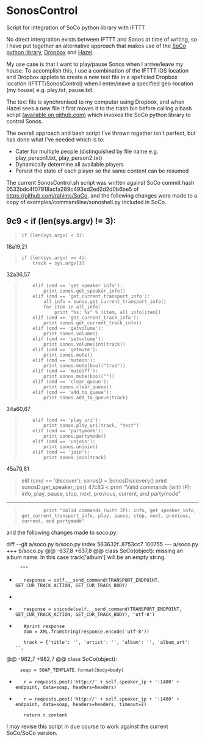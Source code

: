 # SonosControl
Script for integration of SoCo python library with IFTTT

No direct intergration exists between IFTTT and Sonos at time of writing, so I have put together an alternative approach that makes use of the <a href="https://github.com/SoCo/SoCo">SoCo python library</a>, <a href="www.dropbox.com">Dropbox</a> and <a href="https://www.noodlesoft.com">Hazel</a>.

My use case is that I want to play/pause Sonos when I arrive/leave my house. To accomplish this, I use a combination of the IFTTT iOS location and Dropbox applets to create a new text file in a speficied Dropbox location (IFTTT/SonosControl) when I enter/leave a specified geo-location (my house) e.g. play.txt, pause.txt.

The text file is synchronised to my computer using Dropbox, and when Hazel sees a new file it first moves it to the trash bin before calling a bash script <a href="https://github.com/misterlab/SonosControl">(available on github.com)</a> which invokes the SoCo python library to control Sonos.

The overall approach and bash script I've thrown together isn't perfect, but has done what I've needed which is to:

<ul>

<li>Cater for multiple people (distinguished by file name e.g. play_person1.txt, play_person2.txt)</li>

<li>Dynamically determine all available players</li>

<li>Persist the state of each player so the same content can be resumed</li>

</ul>


The current SonosControl.sh script was written against SoCo commit hash 0532bdc4f07918acfa289c493ed2ed2d2d0b6be5 of https://github.com/rahims/SoCo, and the following changes were made to a copy of examples/commandline/sonoshell.py included in SoCo. 

9c9
<     if (len(sys.argv) != 3):
---
>     if (len(sys.argv) < 3):
18a19,21
>     if (len(sys.argv) == 4):
>         track = sys.argv[3]
>
32a36,57
>         elif (cmd == 'get_speaker_info'):
>             print sonos.get_speaker_info()
>         elif (cmd == 'get_current_transport_info'):
>             all_info = sonos.get_current_transport_info()
>             for item in all_info:
>                 print "%s: %s" % (item, all_info[item])
>         elif (cmd == 'get_current_track_info'):
>             print sonos.get_current_track_info()
>         elif (cmd == 'getvolume'):
>             print sonos.volume()
>         elif (cmd == 'setvolume'):
>             print sonos.volume(int(track))
>         elif (cmd == 'getmute'):
>             print sonos.mute()
>         elif (cmd == 'muteon'):
>             print sonos.mute(bool("true"))
>         elif (cmd == 'muteoff'):
>             print sonos.mute(bool(""))
>         elif (cmd == 'clear_queue'):
>             print sonos.clear_queue()
>         elif (cmd == 'add_to_queue'):
>             print sonos.add_to_queue(track)
34a60,67
>         elif (cmd == 'play_uri'):
>             print sonos.play_uri(track, "test")
>         elif (cmd == 'partymode'):
>             print sonos.partymode()
>         elif (cmd == 'unjoin'):
>             print sonos.unjoin()
>         elif (cmd == 'join'):
>             print sonos.join(track)
45a79,81
>   elif (cmd == 'discover'):
>             sonosD = SonosDiscovery()
>             print sonosD.get_speaker_ips()
47c83
<             print "Valid commands (with IP): info, play, pause, stop, next, previous, current, and partymode"
---
>             print "Valid commands (with IP): info, get_speaker_info, get_current_transport_info, play, pause, stop, next, previous, current, and partymode"

and the following changes made to soco.py:

diff --git a/soco.py b/soco.py
index 563632f..8753cc7 100755
--- a/soco.py
+++ b/soco.py
@@ -637,8 +637,8 @@ class SoCo(object):
         missing an album name. In this case track['album'] will be an empty string.

         """
-        response = self.__send_command(TRANSPORT_ENDPOINT, GET_CUR_TRACK_ACTION, GET_CUR_TRACK_BODY)
-
+        response = unicode(self.__send_command(TRANSPORT_ENDPOINT, GET_CUR_TRACK_ACTION, GET_CUR_TRACK_BODY), 'utf-8')
+        #print response
         dom = XML.fromstring(response.encode('utf-8'))

         track = {'title': '', 'artist': '', 'album': '', 'album_art': '',
@@ -982,7 +982,7 @@ class SoCo(object):

         soap = SOAP_TEMPLATE.format(body=body)

-        r = requests.post('http://' + self.speaker_ip + ':1400' + endpoint, data=soap, headers=headers)
+        r = requests.post('http://' + self.speaker_ip + ':1400' + endpoint, data=soap, headers=headers, timeout=2)

         return r.content


I may revise this script in due course to work against the current SoCo/SoCo version.
